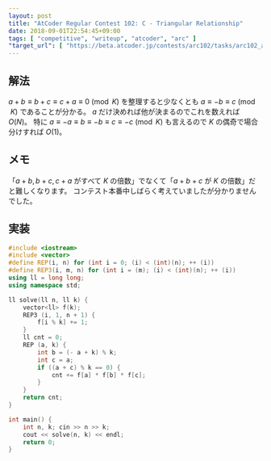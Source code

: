 ```yaml
---
layout: post
title: "AtCoder Regular Contest 102: C - Triangular Relationship"
date: 2018-09-01T22:54:45+09:00
tags: [ "competitive", "writeup", "atcoder", "arc" ]
"target_url": [ "https://beta.atcoder.jp/contests/arc102/tasks/arc102_a" ]
---
```


## 解法

$a + b \equiv b + c \equiv c + a \equiv 0 \pmod{K}$ を整理すると少なくとも $a \equiv - b \equiv c \pmod{K}$ であることが分かる。
$a$ だけ決めれば他が決まるのでこれを数えれば $O(N)$。
特に $a \equiv -a \equiv b \equiv -b \equiv c \equiv -c \pmod{K}$ も言えるので $K$ の偶奇で場合分けすれば $O(1)$。

## メモ

「$a + b, b + c, c + a$ がすべて $K$ の倍数」でなくて「$a + b + c$ が $K$ の倍数」だと難しくなります。
コンテスト本番中しばらく考えていましたが分かりませんでした。

## 実装

``` c++
#include <iostream>
#include <vector>
#define REP(i, n) for (int i = 0; (i) < (int)(n); ++ (i))
#define REP3(i, m, n) for (int i = (m); (i) < (int)(n); ++ (i))
using ll = long long;
using namespace std;

ll solve(ll n, ll k) {
    vector<ll> f(k);
    REP3 (i, 1, n + 1) {
        f[i % k] += 1;
    }
    ll cnt = 0;
    REP (a, k) {
        int b = (- a + k) % k;
        int c = a;
        if ((a + c) % k == 0) {
            cnt += f[a] * f[b] * f[c];
        }
    }
    return cnt;
}

int main() {
    int n, k; cin >> n >> k;
    cout << solve(n, k) << endl;
    return 0;
}
```
